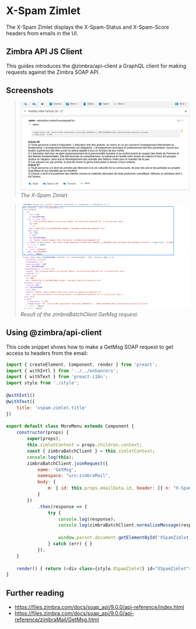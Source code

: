 # X-Spam Zimlet

The X-Spam Zimlet displays the X-Spam-Status and X-Spam-Score headers from emails in the UI. 

## Zimbra API JS Client

This guides introduces the @zimbra/api-client a GraphQL client for making requests against the Zimbra SOAP API.


## Screenshots

> ![](screenshots/x-spam-zimlet.png)
*The X-Spam Zimlet.*

> ![](screenshots/api-result.png)
*Result of the zimbraBatchClient GetMsg request.*

## Using @zimbra/api-client

This code snippet shows how to make a GetMsg SOAP request to get access to headers from the email:

```javascript
import { createElement, Component, render } from 'preact';
import { withIntl } from '../../enhancers';
import { withText } from 'preact-i18n';
import style from './style';

@withIntl()
@withText({
    title: 'xspam-zimlet.title'
})

export default class MoreMenu extends Component {
    constructor(props) {
        super(props);
        this.zimletContext = props.children.context;
        const { zimbraBatchClient } = this.zimletContext;
        console.log(this);
        zimbraBatchClient.jsonRequest({
            name: 'GetMsg',
            namespace: "urn:zimbraMail",
            body: {
                m: { id: this.props.emailData.id, header: [{ n: "X-Spam-Status" }, { n: "X-Spam-Score" }] }
            }
        })
            .then(response => {
                try {
                    console.log(response);
                    console.log(zimbraBatchClient.normalizeMessage(response.m[0]));

                    window.parent.document.getElementById('XSpamZimlet').innerText = 'X-Spam-Status: ' + response.m[0]._attrs['X-Spam-Status'].replace(/\n|\r/g, "") + '\r\nX-Spam-Score: ' + response.m[0]._attrs['X-Spam-Score'].replace(/\n|\r/g, "");
                } catch (err) { }
            });
    }

    render() { return (<div class={style.XSpamZimlet} id="XSpamZimlet"></div>) }
}
```

## Further reading

- https://files.zimbra.com/docs/soap_api/9.0.0/api-reference/index.html
- https://files.zimbra.com/docs/soap_api/9.0.0/api-reference/zimbraMail/GetMsg.html
